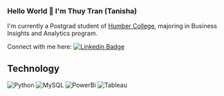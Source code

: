 ### Hello World 👋 I'm Thuy Tran (Tanisha)

I'm currently a Postgrad student of [Humber College](https://humber.ca/), majoring in Business Insights and Analytics program. 

Connect with me here:
[![Linkedin Badge](https://img.shields.io/badge/-tanishatran-blue?style=flat-square&logo=Linkedin&logoColor=white&link=https://www.linkedin.com/in/tanishatran/)](https://www.linkedin.com/in/tanishatran/ )

## Technology
![Python](https://img.shields.io/badge/-Python-informative?style=flat-square&logo=Python&logoColor=white)
![MySQL](https://img.shields.io/badge/-MySQL-informative?style=flat-square&logo=mysql&logoColor=white)
![PowerBi](https://img.shields.io/badge/-Powerbi-yellow?style=flat-square&logo=PowerBi&logoColor=white)
![Tableau](https://img.shields.io/badge/-Tableau-informative?style=flat-square&logo=Tableau&logoColor=informational)



